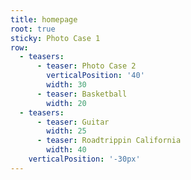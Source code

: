 ```yaml
---
title: homepage
root: true
sticky: Photo Case 1
row:
  - teasers:
      - teaser: Photo Case 2
        verticalPosition: '40'
        width: 30
      - teaser: Basketball
        width: 20
  - teasers:
      - teaser: Guitar
        width: 25
      - teaser: Roadtrippin California
        width: 40
    verticalPosition: '-30px'
---
```


